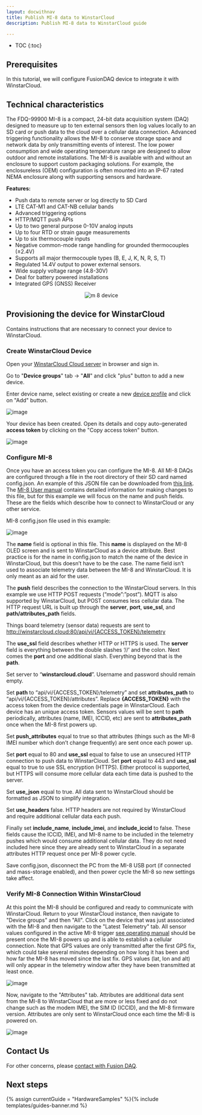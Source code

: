 ```yaml
---
layout: docwithnav
title: Publish MI-8 data to WinstarCloud
description: Publish MI-8 data to WinstarCloud guide

---
```


* TOC
{:toc}

## Prerequisites

In this tutorial, we will configure FusionDAQ device to integrate it with WinstarCloud.

## Technical characteristics

The FDQ-99900 MI-8 is a compact, 24-bit data acquisition system (DAQ) designed to measure up to ten external sensors then log values locally to an SD card or push data to the cloud over a cellular data connection. Advanced triggering functionality allows the MI-8 to conserve storage space and network data by only transmitting events of interest. The low power consumption and wide operating temperature range are designed to allow outdoor and remote installations. The MI-8 is available with and without an enclosure to support custom packaging solutions. For example, the enclosureless (OEM) configuration is often mounted into an IP-67 rated NEMA enclosure along with supporting sensors and hardware.

**Features:**
* Push data to remote server or log directly to SD Card
* LTE CAT-M1 and CAT-NB cellular bands
* Advanced triggering options
* HTTP/MQTT push APIs
* Up to two general purpose 0-10V analog inputs
* Up to four RTD or strain gauge measurements
* Up to six thermocouple inputs
* Negative common-mode range handling for grounded thermocouples (±2.4V)
* Supports all major thermocouple types (B, E, J, K, N, R, S, T)
* Regulated 14.4V output to power external sensors.
* Wide supply voltage range (4.8-30V)
* Deal for battery powered installations
* Integrated GPS (GNSS) Receiver

<p align="center">
   <img src="/images/samples/fusion-daq/m-8-device.png" alt="m 8 device">
</p>

## Provisioning the device for WinstarCloud

Contains instructions that are necessary to connect your device to WinstarCloud.

### Create WinstarCloud Device

Open your [WinstarCloud Cloud server](https://winstarcloud.cloud/) in browser and sign in.

Go to "**Device groups**" tab -> "**All**" and click "plus" button to add a new device.

Enter device name, select existing or create a new [device profile](https://winstarcloud.io/docs/user-guide/device-profiles/) and click on "Add" button.

![image](/images/samples/fusion-daq/fusion-daq-mi-8-create-device-1.png)

Your device has been created. Open its details and copy auto-generated **access token** by clicking on the "Copy access token" button.

![image](/images/samples/fusion-daq/fusion-daq-mi-8-create-device-2.png)

### Configure MI-8

Once you have an access token you can configure the MI-8. All MI-8 DAQs are configured through a file in the root directory of their SD card named config.json.
An example of this JSON file can be downloaded from [this link](/docs/samples/fusion-daq/resources/config.json).
The [MI-8 User manual](https://fusiondaq.com/wp-content/uploads/2023/01/LTEdaq_OperatingManual-1.pdf) contains detailed information for making changes to this file, but for this example we will focus on the name and push fields.
These are the fields which describe how to connect to WinstarCloud or any other service.

MI-8 config.json file used in this example:

![image](/images/samples/fusion-daq/fusion-daq-config-json.png)

The **name** field is optional in this file. This **name** is displayed on the MI-8 OLED screen and is sent to WinstarCloud as a device attribute. Best practice is for the name in config.json to match the name of the device in WinstarCloud, but this doesn’t have to be the case. The name field isn’t used to associate telemetry data between the MI-8 and WinstarCloud. It is only meant as an aid for the user.

The **push** field describes the connection to the WinstarCloud servers. In this example we use HTTP POST requests (“mode”:”post”). MQTT is also supported by WinstarCloud, but POST consumes less cellular data. The HTTP request URL is built up through the **server**, **port**, **use_ssl**, and **path/attributes_path** fields.

Things board telemetry (sensor data) requests are sent to http://winstarcloud.cloud:80/api/vi/{ACCESS_TOKEN}/telemetry

The **use_ssl** field describes whether HTTP or HTTPS is used. The **server** field is everything between the double slashes ‘//’ and the colon. Next comes the **port** and one additional slash. Everything beyond that is the **path**.

Set server to “**winstarcloud.cloud**”. Username and password should remain empty.

Set **path** to “api/vi/{ACCESS_TOKEN}/telemetry” and set **attributes_path** to “api/vi/{ACCESS_TOKEN}/attributes”.
Replace **{ACCESS_TOKEN}** with the access token from the device credentials page in WinstarCloud.
Each device has an unique access token.
Sensors values will be sent to **path** periodically, attributes (name, IMEI, ICCID, etc) are sent to **attributes_path** once when the MI-8 first powers up.

Set **push_attributes** equal to true so that attributes (things such as the MI-8 IMEI number which don’t change frequently) are sent once each power up.

Set **port** equal to 80 and **use_ssl** equal to false to use an unsecured HTTP connection to push data to WinstarCloud.
Set **port** equal to 443 and **use_ssl** equal to true to use SSL encryption (HTTPS). Either protocol is supported, but HTTPS will consume more cellular data each time data is pushed to the server.

Set **use_json** equal to true. All data sent to WinstarCloud should be formatted as JSON to simplify integration.

Set **use_headers** false. HTTP headers are not required by WinstarCloud and require additional cellular data each push.

Finally set **include_name**, **include_imei**, and **include_iccid** to false. These fields cause the ICCID, IMEI, and MI-8 name to be included in the telemetry pushes which would consume additional cellular data. They do not need included here since they are already sent to WinstarCloud in a separate attributes HTTP request once per MI-8 power cycle.

Save config.json, disconnect the PC from the MI-8 USB port (if connected and mass-storage enabled), and then power cycle the MI-8 so new settings take affect.

### Verify MI-8 Connection Within WinstarCloud

At this point the MI-8 should be configured and ready to communicate with WinstarCloud.
Return to your WinstarCloud instance, then navigate to "Device groups" and then "All".
Click on the device that was just associated with the MI-8 and then navigate to the "Latest Telemetry" tab.
All sensor values configured in the active MI-8 trigger [see operating manual](https://fusiondaq.com/wp-content/uploads/2023/01/LTEdaq_OperatingManual-1.pdf) should be present once the MI-8 powers up and is able to establish a cellular connection.
Note that GPS values are only transmitted after the first GPS fix, which could take several minutes depending on how long it has been and how far the MI-8 has moved since the last fix.
GPS values (lat, lon and alt) will only appear in the telemetry window after they have been transmitted at least once.

![image](/images/samples/fusion-daq/fusion-daq-mi-8-latest-telemetry-1.png)

Now, navigate to the "Attributes" tab. Attributes are additional data sent from the MI-8 to WinstarCloud that are more or less fixed and do not change such as the modem IMEI, the SIM ID (ICCID), and the MI-8 firmware version.
Attributes are only sent to WinstarCloud once each time the MI-8 is powered on.

![image](/images/samples/fusion-daq/fusion-daq-mi-8-attributes-1.png)

## Contact Us

For other concerns, please [contact with Fusion DAQ](https://fusiondaq.com/contact/).

## Next steps

{% assign currentGuide = "HardwareSamples" %}{% include templates/guides-banner.md %}
